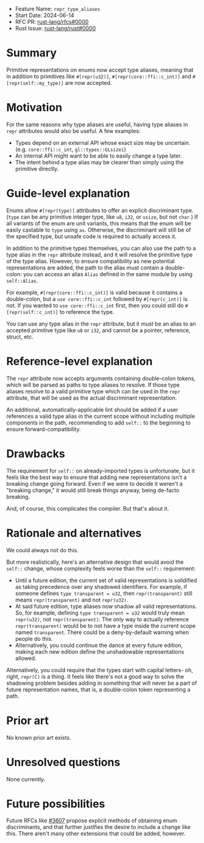- Feature Name: `repr_type_aliases`
- Start Date: 2024-06-14
- RFC PR: [rust-lang/rfcs#0000](https://github.com/rust-lang/rfcs/pull/0000)
- Rust Issue: [rust-lang/rust#0000](https://github.com/rust-lang/rust/issues/0000)

# Summary
[summary]: #summary

Primitive representations on enums now accept type aliases, meaning that in addition to primitives like `#[repr(u32)]`, `#[repr(core::ffi::c_int)]` and `#[repr(self::my_type)]` are now accepted.

# Motivation
[motivation]: #motivation

For the same reasons why type aliases are useful, having type aliases in `repr` attributes would also be useful. A few examples:

* Types depend on an external API whose exact size may be uncertain. (e.g. `core::ffi::c_int`, `gl::types::GLsizei`)
* An internal API might want to be able to easily change a type later.
* The intent behind a type alias may be clearer than simply using the primitive directly.

# Guide-level explanation
[guide-level-explanation]: #guide-level-explanation

Enums allow `#[repr(type)]` attributes to offer an explicit discriminant type. (`type` can be any primitive integer type, like `u8`, `i32`, or `usize`, but not `char`.) If all variants of the enum are unit variants, this means that the enum will be easily castable to `type` using `as`. Otherwise, the discriminant will still be of the specified type, but unsafe code is required to actually access it.

In addition to the primitive types themselves, you can also use the path to a type alias in the `repr` attribute instead, and it will resolve the primitive type of the type alias. However, to ensure compatibility as new potential representations are added, the path to the alias must contain a double-colon: you can access an alias `Alias` defined in the same module by using `self::Alias`.

For example, `#[repr(core::ffi::c_int)]` is valid because it contains a double-colon, but a `use core::ffi::c_int` followed by `#[repr(c_int)]` is not. If you wanted to `use core::ffi::c_int` first, then you could still do `#[repr(self::c_int)]` to reference the type.

You can use any type alias in the `repr` attribute, but it *must* be an alias to an accepted primitive type like `u8` or `i32`, and cannot be a pointer, reference, struct, etc.

# Reference-level explanation
[reference-level-explanation]: #reference-level-explanation

The `repr` attribute now accepts arguments containing double-colon tokens, which will be parsed as paths to type aliases to resolve. If those type aliases resolve to a valid primitive type which can be used in the `repr` attribute, that will be used as the actual discriminant representation.

An additional, automatically-applicable lint should be added if a user references a valid type alias in the current scope without including multiple components in the path, recommending to add `self::` to the beginning to ensure forward-compatibility.

# Drawbacks
[drawbacks]: #drawbacks

The requirement for `self::` on already-imported types is unfortunate, but it feels like the best way to ensure that adding new representations isn't a breaking change going forward. Even if we were to decide it weren't a "breaking change," it would still break things anyway, being de-facto breaking.

And, of course, this complicates the compiler. But that's about it.

# Rationale and alternatives
[rationale-and-alternatives]: #rationale-and-alternatives

We could always not do this.

But more realistically, here's an alternative design that would avoid the `self::` change, whose complexity feels worse than the `self::` requirement:

* Until a future edition, the current set of valid representations is solidified as taking precedence over any shadowed identifiers. For example, if someone defines `type transparent = u32`, then `repr(transparent)` still means `repr(transparent)` and not `repr(u32)`.
* At said future edition, type aliases now shadow all valid representations. So, for example, defining `type transparent = u32` would truly mean `repr(u32)`, not `repr(transparent)`. The only way to actually reference `repr(transparent)` would be to not have a type inside the current scope named `transparent`. There could be a deny-by-default warning when people do this.
* Alternatively, you could continue the dance at every future edition, making each new edition define the unshadowable representations allowed.

Alternatively, you could require that the types start with capital letters- oh, right, `repr(C)` is a thing. It feels like there's not a good way to solve the shadowing problem besides adding in something that will never be a part of future representation names, that is, a double-colon token representing a path.

# Prior art
[prior-art]: #prior-art

No known prior art exists.

# Unresolved questions
[unresolved-questions]: #unresolved-questions

None currently.

# Future possibilities
[future-possibilities]: #future-possibilities

Future RFCs like [#3607] propose explicit methods of obtaining enum discriminants, and that further justifies the desire to include a change like this. There aren't many other extensions that could be added, however.

[#3607]: https://github.com/rust-lang/rfcs/pull/3607
